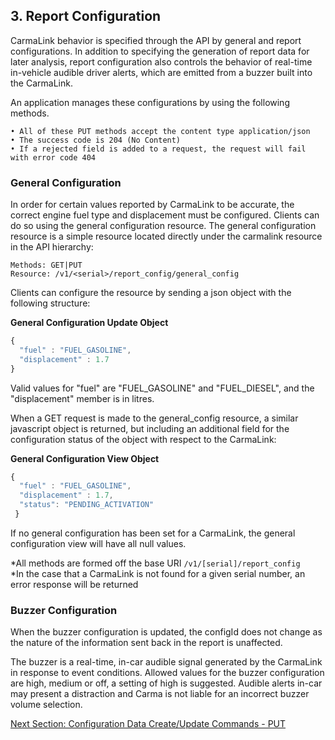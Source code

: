 <h2>3. Report Configuration</h2>  
CarmaLink behavior is specified through the API by general and report configurations. In addition to specifying the generation of report data for later analysis, report configuration also controls the behavior of real-time in-vehicle audible driver alerts, which are emitted from a buzzer built into the CarmaLink.  
  
An application manages these configurations by using the following methods.  

    • All of these PUT methods accept the content type application/json  
    • The success code is 204 (No Content)  
    • If a rejected field is added to a request, the request will fail with error code 404  

### General Configuration  
In order for certain values reported by CarmaLink to be accurate, the correct engine fuel type and displacement must be configured. Clients can do so using the general configuration resource. The general configuration resource is a simple resource located directly under the carmalink resource in the API hierarchy:  
  
```text
Methods: GET|PUT  
Resource: /v1/<serial>/report_config/general_config  
```
  
Clients can configure the resource by sending a json object with the following structure:  
  
**General Configuration Update Object**  
```javascript
{  
  "fuel" : "FUEL_GASOLINE",  
  "displacement" : 1.7  
}  
```
  
Valid values for "fuel" are "FUEL_GASOLINE" and "FUEL_DIESEL", and the "displacement" member is in litres.  

When a GET request is made to the general_config resource, a similar javascript object is returned, but including an additional field for the configuration status of the object with respect to the CarmaLink:  
  
**General Configuration View Object**  
```javascript
{  
  "fuel" : "FUEL_GASOLINE",  
  "displacement" : 1.7,  
  "status": "PENDING_ACTIVATION"  
 }  
```
  
If no general configuration has been set for a CarmaLink, the general configuration view will have all null values.  
  
*All methods are formed off the base URI `/v1/[serial]/report_config`  
*In the case that a CarmaLink is not found for a given serial number, an error response will be returned  

  
### Buzzer Configuration  
When the buzzer configuration is updated, the configId does not change as the nature of the information sent back in the report is unaffected.  
  
The buzzer is a real-time, in-car audible signal generated by the CarmaLink in response to event conditions. Allowed values for the buzzer configuration are high, medium or off, a setting of high is suggested. Audible alerts in-car may present a distraction and Carma is not liable for an incorrect buzzer volume selection.  
  
[Next Section: Configuration Data Create/Update Commands - PUT](https://github.com/CarmaSys/CarmaLinkAPI-unstable/blob/1.6/configurationDataCreateUpdateCommandsPUT.md)
